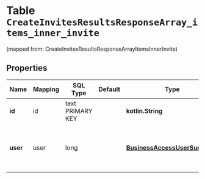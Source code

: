 
# Table `CreateInvitesResultsResponseArray_items_inner_invite`
(mapped from: CreateInvitesResultsResponseArrayItemsInnerInvite)

## Properties
Name | Mapping | SQL Type | Default | Type | Description | Notes
---- | ------- | -------- | ------- | ---- | ----------- | -----
**id** | id | text PRIMARY KEY |  | **kotlin.String** | Unique identifier of the invite/request. |  [optional]
**user** | user | long |  | [**BusinessAccessUserSummary**](BusinessAccessUserSummary.md) | Metadata for the member/partner that was sent the invite/request. |  [optional] [foreignkey]




